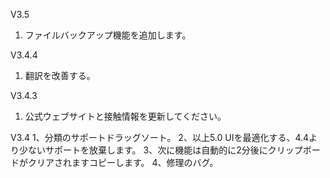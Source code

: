 V3.5  
1. ファイルバックアップ機能を追加します。

V3.4.4
1. 翻訳を改善する。

V3.4.3
1. 公式ウェブサイトと接触情報を更新してください。

V3.4
1、分類のサポートドラッグソート。
2、以上5.0 UIを最適化する、4.4より少ないサポートを放棄します。
3、次に機能は自動的に2分後にクリップボードがクリアされますコピーします。
4、修理のバグ。
